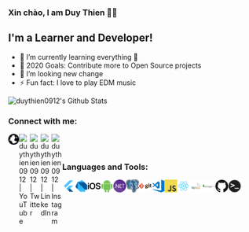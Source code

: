 ### Xin chào, I am Duy Thien 🙋‍♂️

## I'm a Learner and Developer!
- 🌱 I’m currently learning everything 🤣
- 🥅 2020 Goals: Contribute more to Open Source projects
- 👯 I’m looking new change
- ⚡ Fun fact: I love to play EDM music

<img align="left" alt="duythien0912's Github Stats" src="https://github-readme-stats.vercel.app/api?username=duythien0912&show_icons=true&hide_border=true" />

<br />

### Connect with me:

[<img align="left" alt="https://duythien0912.github.io/myblog/" width="22px" src="https://raw.githubusercontent.com/iconic/open-iconic/master/svg/globe.svg" />][website]
[<img align="left" alt="duythien0912 | YouTube" width="22px" src="https://cdn.jsdelivr.net/npm/simple-icons@v3/icons/youtube.svg" />][youtube]
[<img align="left" alt="duythien0912 | Twitter" width="22px" src="https://cdn.jsdelivr.net/npm/simple-icons@v3/icons/twitter.svg" />][twitter]
[<img align="left" alt="duythien0912 | LinkedIn" width="22px" src="https://cdn.jsdelivr.net/npm/simple-icons@v3/icons/linkedin.svg" />][linkedin]
[<img align="left" alt="duythien0912 | Instagram" width="22px" src="https://cdn.jsdelivr.net/npm/simple-icons@v3/icons/instagram.svg" />][instagram]


<div>
<br />
<br />
</div>

### Languages and Tools:

[<img align="left" alt="Flutter" width="26px" src="https://raw.githubusercontent.com/github/explore/cebd63002168a05a6a642f309227eefeccd92950/topics/flutter/flutter.png" />][webdevplaylist]
[<img align="left" alt="Dart" width="26px" src="https://raw.githubusercontent.com/github/explore/80688e429a7d4ef2fca1e82350fe8e3517d3494d/topics/dart/dart.png" />][webdevplaylist]
[<img align="left" alt="iOS" width="26px" src="https://raw.githubusercontent.com/github/explore/80688e429a7d4ef2fca1e82350fe8e3517d3494d/topics/ios/ios.png" />][webdevplaylist]
[<img align="left" alt="Android" width="26px" src="https://raw.githubusercontent.com/github/explore/80688e429a7d4ef2fca1e82350fe8e3517d3494d/topics/android/android.png" />][webdevplaylist]
[<img align="left" alt=".Net Core" width="26px" src="https://raw.githubusercontent.com/github/explore/93d8a67084f94b2a444e510199a6e7622e5b09a3/topics/dotnet/dotnet.png" />][webdevplaylist]
[<img align="left" alt="PostgreSQL" width="26px" src="https://raw.githubusercontent.com/github/explore/80688e429a7d4ef2fca1e82350fe8e3517d3494d/topics/postgresql/postgresql.png" />][webdevplaylist]
[<img align="left" alt="Git" width="26px" src="https://raw.githubusercontent.com/github/explore/80688e429a7d4ef2fca1e82350fe8e3517d3494d/topics/git/git.png" />][webdevplaylist]
[<img align="left" alt="Visual Studio Code" width="26px" src="https://raw.githubusercontent.com/github/explore/80688e429a7d4ef2fca1e82350fe8e3517d3494d/topics/visual-studio-code/visual-studio-code.png" />][webdevplaylist]
[<img align="left" alt="JavaScript" width="26px" src="https://raw.githubusercontent.com/github/explore/80688e429a7d4ef2fca1e82350fe8e3517d3494d/topics/javascript/javascript.png" />][jsplaylist]
[<img align="left" alt="React" width="26px" src="https://raw.githubusercontent.com/github/explore/80688e429a7d4ef2fca1e82350fe8e3517d3494d/topics/react/react.png" />][reactplaylist]
[<img align="left" alt="MySQL" width="26px" src="https://raw.githubusercontent.com/github/explore/80688e429a7d4ef2fca1e82350fe8e3517d3494d/topics/mysql/mysql.png" />][webdevplaylist]
[<img align="left" alt="MongoDB" width="26px" src="https://raw.githubusercontent.com/github/explore/80688e429a7d4ef2fca1e82350fe8e3517d3494d/topics/mongodb/mongodb.png" />][webdevplaylist]
[<img align="left" alt="GitHub" width="26px" src="https://raw.githubusercontent.com/github/explore/78df643247d429f6cc873026c0622819ad797942/topics/github/github.png" />][webdevplaylist]
[<img align="left" alt="Terminal" width="26px" src="https://raw.githubusercontent.com/github/explore/80688e429a7d4ef2fca1e82350fe8e3517d3494d/topics/terminal/terminal.png" />][webdevplaylist]

<br />
<br />



[website]: https://duythien0912.github.io/myblog/
[twitter]: https://twitter.com/duythien0912
[youtube]: https://www.youtube.com/channel/UCGV-5TpGUsQPU2buHcEYuyA
[instagram]: https://www.instagram.com/d_ythien/
[linkedin]: https://www.linkedin.com/in/duythien0912/
[webdevplaylist]: #
[jsplaylist]: #
[cssplaylist]: #
[reactplaylist]: #

<!--

- 🔭 I’m currently working on ...
- 🌱 I’m currently learning ...
- 👯 I’m looking to collaborate on ...
- 🤔 I’m looking for help with ...
- 💬 Ask me about ...
- 📫 How to reach me: ...
- 😄 Pronouns: ...
- ⚡ Fun fact: ...

**duythien0912/duythien0912** is a ✨ _special_ ✨ repository because its `README.md` (this file) appears on your GitHub profile.

Here are some ideas to get you started:

- 🔭 I’m currently working on ...
- 🌱 I’m currently learning ...
- 👯 I’m looking to collaborate on ...
- 🤔 I’m looking for help with ...
- 💬 Ask me about ...
- 📫 How to reach me: ...
- 😄 Pronouns: ...
- ⚡ Fun fact: ...
-->
